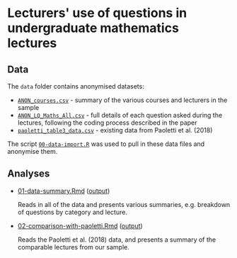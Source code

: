 # Lecturers' use of questions in undergraduate mathematics lectures

## Data

The `data` folder contains anonymised datasets:

- [`ANON_courses.csv`](data/ANON_courses.csv) - summary of the various courses and lecturers in the sample
- [`ANON_LQ_Maths_All.csv`](data/ANON_LQ_Maths_All.csv) - full details of each question asked during the lectures, following the coding process described in the paper
- [`paoletti_table3_data.csv`](data/paoletti_table3_data.csv) - existing data from Paoletti et al. (2018)

The script [`00-data-import.R`](00-data-import.R) was used to pull in these data files and anonymise them.

## Analyses

- [01-data-summary.Rmd](blob/main/01-data-summary.Rmd) ([output](https://htmlpreview.github.io/?https://github.com/georgekinnear/lecturer-questions/blob/main/01-data-summary.html))

  Reads in all of the data and presents various summaries, e.g. breakdown of questions by category and lecture.
  
- [02-comparison-with-paoletti.Rmd](blob/main/02-comparison-with-paoletti.Rmd) ([output](https://htmlpreview.github.io/?https://github.com/georgekinnear/lecturer-questions/blob/main/02-comparison-with-paoletti.html))
  
  Reads the Paoletti et al. (2018) data, and presents a summary of the comparable lectures from our sample.
